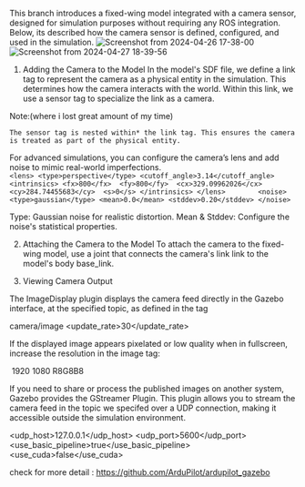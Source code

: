 This branch introduces a fixed-wing model integrated with a camera sensor, designed for simulation purposes without requiring any ROS integration. Below, its described how the camera sensor is defined, configured, and used in the simulation.
![Screenshot from 2024-04-26 17-38-00](https://github.com/user-attachments/assets/37ba59be-3bff-467f-814d-3722b5fb90c1)
![Screenshot from 2024-04-27 18-39-56](https://github.com/user-attachments/assets/da12db80-0eff-4c4e-b8c2-96e27bd209b4)

1. Adding the Camera to the Model
In the model's SDF file, we define a link tag to represent the camera as a physical entity in the simulation. This determines how the camera interacts with the world. Within this link, we use a sensor tag to specialize the link as a camera.

Note:(where i lost great amount of my time)

    The sensor tag is nested within* the link tag. This ensures the camera is treated as part of the physical entity.
    
        
For advanced simulations, you can configure the camera’s lens and add noise to mimic real-world imperfections.       
`` <lens>
    <type>perspective</type>
    <cutoff_angle>3.14</cutoff_angle>
    <intrinsics>
        <fx>800</fx> 
        <fy>800</fy> 
        <cx>329.09962026</cx> 
        <cy>284.74455683</cy> 
        <s>0</s>
    </intrinsics>
</lens>       
<noise>
  <type>gaussian</type>
  <mean>0.0</mean>
  <stddev>0.20</stddev>
</noise> ``

Type: Gaussian noise for realistic distortion.
Mean & Stddev: Configure the noise's statistical properties.

2. Attaching the Camera to the Model
To attach the camera to the fixed-wing model, use a joint that connects the camera's link <child>link</child> to the model's body <parent>base_link</parent>.

3. Viewing Camera Output

The ImageDisplay plugin displays the camera feed directly in the Gazebo interface, at the specified topic, as defined in the <topic> tag

<topic>camera/image</topic>
<update_rate>30</update_rate>

If the displayed image appears pixelated or low quality when in fullscreen, increase the resolution in the image tag:

<image>
  <width>1920</width>
  <height>1080</height>
  <format>R8G8B8</format>
</image>

If you need to share or process the published images on another system, Gazebo provides the GStreamer Plugin. This plugin allows you to stream the camera feed in the topic we specifed over a UDP connection, making it accessible outside the simulation environment.

<plugin name="GstCameraPlugin"
    filename="GstCameraPlugin">
  <udp_host>127.0.0.1</udp_host>
  <udp_port>5600</udp_port>
  <use_basic_pipeline>true</use_basic_pipeline>
  <use_cuda>false</use_cuda>
</plugin>

check for more detail : https://github.com/ArduPilot/ardupilot_gazebo
